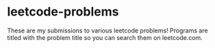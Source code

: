 # leetcode-problems
These are my submissions to various leetcode problems! Programs are titled with the problem title so you can search them on leetcode.com.
